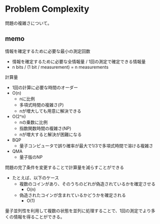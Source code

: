 # Problem Complexity
問題の複雑さについて。

## memo
情報を確定するために必要な最小の測定回数
* 情報を確定するために必要な全情報量 / 1回の測定で確定できる情報量
* n bits / (1 bit / measurement) = n measurements

計算量
* 1回の計算に必要な時間のオーダー
* O(n)
  * nに比例
  * 多項式時間の複雑さ(P)
  * nが増大しても用意に解決できる
* O(2^n)
  * nの乗数に比例
  * 指数関数時間の複雑さ(NP)
  * nが増大すると解決が困難になる
* BQP
  * 量子コンピュータで誤り確率が最大で1/3で多項式時間で溶ける複雑さ
* QMA
  * 量子版のNP

問題の完了条件を変更することで計算量を減らすことができる
* たとえば、以下のケース
  * 複数のコインがあり、そのうちのどれが偽造されているかを確定させる
    * O(n)
  * 偽造されたコインが含まれているかどうかを確定される
    * O(1)

量子並列性を利用して複数の状態を並列に処理することで、1回の測定でより多くの情報を得ることができる。